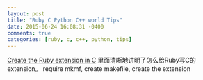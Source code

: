 ```yaml
---
layout: post
title: "Ruby C Python C++ world Tips"
date: 2015-06-24 16:08:31 -0400
comments: true
categories: [ruby, c, c++, python, tips]
---
```


[Create the Ruby extension in C](http://www.rubyinside.com/how-to-create-a-ruby-extension-in-c-in-under-5-minutes-100.html)
里面清晰地讲明了怎么给Ruby写C的extension。
require mkmf, create makefile, create the extension
